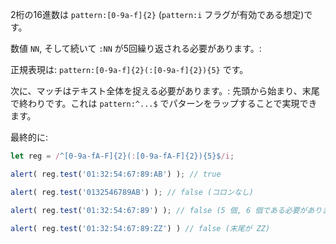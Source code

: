 2桁の16進数は `pattern:[0-9a-f]{2}` (`pattern:i` フラグが有効である想定)です。

数値 `NN`, そして続いて `:NN` が5回繰り返される必要があります。:

正規表現は: `pattern:[0-9a-f]{2}(:[0-9a-f]{2}){5}` です。

次に、マッチはテキスト全体を捉える必要があります。: 先頭から始まり、末尾で終わりです。これは `pattern:^...$` でパターンをラップすることで実現できます。

最終的に:

```js run
let reg = /^[0-9a-fA-F]{2}(:[0-9a-fA-F]{2}){5}$/i;

alert( reg.test('01:32:54:67:89:AB') ); // true

alert( reg.test('0132546789AB') ); // false (コロンなし)

alert( reg.test('01:32:54:67:89') ); // false (5 個, 6 個である必要があります)

alert( reg.test('01:32:54:67:89:ZZ') ) // false (末尾が ZZ)
```
